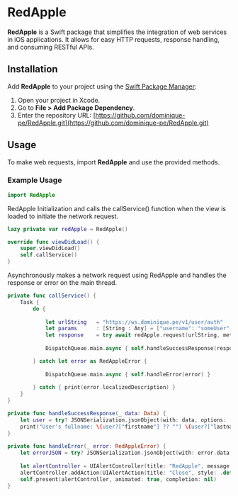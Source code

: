 # RedApple

**RedApple** is a Swift package that simplifies the integration of web services in iOS applications. It allows for easy HTTP requests, response handling, and consuming RESTful APIs.

## Installation

Add **RedApple** to your project using the [Swift Package Manager](https://swift.org/package-manager/):

1. Open your project in Xcode.
2. Go to **File > Add Package Dependency**.
3. Enter the repository URL: [https://github.com/dominique-pe/RedApple.git](https://github.com/dominique-pe/RedApple.git)

## Usage

To make web requests, import **RedApple** and use the provided methods.

### Example Usage


```swift
import RedApple
```

RedApple Initialization and calls the callService() function when the view is loaded to initiate the network request.
```swift
lazy private var redApple = RedApple()

override func viewDidLoad() {
    super.viewDidLoad()
    self.callService()
}
```

Asynchronously makes a network request using RedApple and handles the response or error on the main thread.
```swift
private func callService() {
    Task {
        do {
            
            let urlString   = "https://ws.dominique.pe/v1/user/auth"
            let params      : [String : Any] = ["username": "someUser", "password": "myPassword123"]
            let response    = try await redApple.request(urlString, method: .post, parameters: params)
                
            DispatchQueue.main.async { self.handleSuccessResponse(response) }

        } catch let error as RedAppleError {
                
            DispatchQueue.main.async { self.handleError(error) }
                
        } catch { print(error.localizedDescription) }
    }
}

private func handleSuccessResponse(_ data: Data) {
    let user = try? JSONSerialization.jsonObject(with: data, options: []) as? [String: Any]
    print("User's fullname: \(user?["firstname"] ?? "") \(user?["lastname"] ?? "")")
}
    
private func handleError(_ error: RedAppleError) {
    let errorJSON = try? JSONSerialization.jsonObject(with: error.data, options: []) as? [String: Any]
        
    let alertController = UIAlertController(title: "RedApple", message: errorJSON?["message"] as? String ?? "", preferredStyle: .alert)
    alertController.addAction(UIAlertAction(title: "Close", style: .default, handler: nil))
    self.present(alertController, animated: true, completion: nil)
}
```
